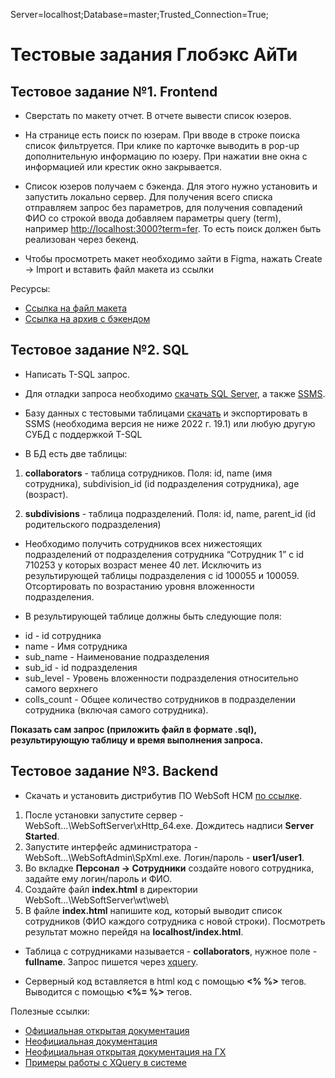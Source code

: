 Server=localhost;Database=master;Trusted_Connection=True;

# Тестовые задания Глобэкс АйТи

## Тестовое задание №1. Frontend

* Сверстать по макету отчет. В отчете вывести список юзеров.

* На странице есть поиск по юзерам. При вводе в строке поиска список фильтруется.  При клике по карточке выводить в pop-up дополнительную информацию по юзеру. При нажатии вне окна с информацией или крестик окно закрывается.

* Список юзеров получаем с бэкенда. Для этого нужно установить  и запустить локально сервер. Для получения всего списка отправляем запрос без параметров, для получения совпадений ФИО со строкой ввода добавляем параметры query (term), например [http://localhost:3000?term=fer](http://127.0.0.1:3000?term=fer). То есть поиск должен быть реализован через бекенд.

* Чтобы просмотреть макет необходимо зайти в Figma, нажать Create -> Import и вставить файл макета из ссылки

Ресурсы:

- [Ссылка на файл макета](https://nextcloud.globexit.ru/index.php/s/x7gc8kfc7DHP3NL)
- [Ссылка на архив с бэкендом](https://nextcloud.globexit.ru/index.php/s/cPBnpkWSPssrMtq)

## Тестовое задание №2. SQL

* Написать T-SQL запрос.

* Для отладки запроса необходимо [скачать SQL Server](https://www.microsoft.com/en-us/sql-server/sql-server-downloads), а также [SSMS](https://learn.microsoft.com/ru-ru/sql/ssms/download-sql-server-management-studio-ssms?view=sql-server-ver16).

* Базу данных с тестовыми таблицами [скачать](https://nextcloud.globexit.ru/index.php/s/cYzionEx3QRnZ4F) и экспортировать в SSMS (необходима версия не ниже 2022 г. 19.1) или любую другую СУБД с поддержкой T-SQL

* В БД есть две таблицы:
1. **collaborators** - таблица сотрудников.
   Поля: id, name (имя сотрудника), subdivision_id (id подразделения сотрудника), age (возраст).

2. **subdivisions** - таблица подразделений.
   Поля: id, name, parent_id (id родительского подразделения)

* Необходимо получить сотрудников всех нижестоящих подразделений от подразделения сотрудника “Сотрудник 1” с id 710253 у которых возраст менее 40 лет. Исключить из результирующей таблицы подразделения с id 100055 и 100059. Отсортировать по возрастанию уровня вложенности подразделения.

* В результирующей таблице должны быть следующие поля:
- id - id сотрудника
- name - Имя сотрудника
- sub_name - Наименование подразделения
- sub_id - id подразделения
- sub_level - Уровень вложенности подразделения относительно самого верхнего
- colls_count - Общее количество сотрудников в подразделении сотрудника (включая самого сотрудника).

**Показать сам запрос (приложить файл в формате .sql), результирующую таблицу и время выполнения запроса.**

## Тестовое задание №3. Backend

* Скачать и установить дистрибутив ПО WebSoft HCM [по ссылке](https://nextcloud.globexit.ru/index.php/s/ji6x9rJYPpqBnEe).

1. После установки запустите сервер - WebSoft...\WebSoftServer\xHttp_64.exe. Дождитесь надписи **Server Started**.
2. Запустите интерфейс администратора - WebSoft...\WebSoftAdmin\SpXml.exe. Логин/пароль - **user1/user1**.
3. Во вкладке **Персонал -> Сотрудники** создайте нового сотрудника, задайте ему логин/пароль и ФИО.
4. Создайте файл **index.html** в директории WebSoft...\WebSoftServer\wt\web\
5. В файле **index.html** напишите код, который выводит список сотрудников  (ФИО каждого сотрудника с новой строки). Посмотреть результат можно перейдя на **localhost/index.html**.

* Таблица с сотрудниками называется - **collaborators**, нужное поле - **fullname**. Запрос пишется через [xquery](https://docs.websoft.ru/_wt/6680138390455715655/idparent/6680061488781884204/watype/6680054725638828770).

* Серверный код вставляется в html код с помощью **<% %>** тегов. Выводится с помощью **<%= %>** тегов.

Полезные ссылки:

- [Официальная открытая документация](https://docs.websoft.ru/_wt/6680054178851325489)
- [Неофициальная документация](https://webtutor-docs.firebaseapp.com/about-webtutor/)
- [Неофициальная открытая документация на ГХ](https://github.com/websoft-docs)
- [Примеры работы с XQuery в системе](https://github.com/GaliFrey/WebTutor-examples/tree/master/XQuery%20%D0%B2%20%D0%BF%D1%80%D0%B8%D0%BC%D0%B5%D1%80%D0%B0%D1%85)
